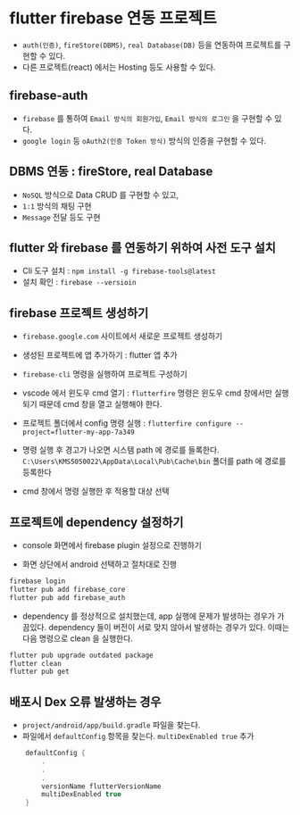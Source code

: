 # flutter firebase 연동 프로젝트

- `auth(인증)`, `fireStore(DBMS)`, `real Database(DB)` 등을 연동하여 프로젝트를 구현할 수 있다.
- 다른 프로젝트(react) 에서는 Hosting 등도 사용할 수 있다.

## firebase-auth

- `firebase` 를 통하여 `Email 방식의 회원가입`, `Email 방식의 로그인` 을 구현할 수 있다.
- `google login` 등 `oAuth2(인증 Token 방식)` 방식의 인증을 구현할 수 있다.

## DBMS 연동 : fireStore, real Database

- `NoSQL` 방식으로 Data CRUD 를 구현할 수 있고,
- `1:1` 방식의 채팅 구현
- `Message` 전달 등도 구현

## flutter 와 firebase 를 연동하기 위하여 사전 도구 설치

- Cli 도구 설치 : `npm install -g firebase-tools@latest`
- 설치 확인 : `firebase --versioin`

## firebase 프로젝트 생성하기

- `firebase.google.com` 사이트에서 새로운 프로젝트 생성하기
- 생성된 프로젝트에 앱 추가하기 : flutter 앱 추가

- `firebase-cli` 명령을 실행하여 프로젝트 구성하기
- vscode 에서 윈도우 cmd 열기 : `flutterfire` 명령은 윈도우 cmd 창에서만 실행되기 때문데 cmd 창을 열고 실행해야 한다.
- 프로젝트 폴더에서 config 명령 실행 : `flutterfire configure --project=flutter-my-app-7a349`

- 명령 실행 후 경고가 나오면 시스템 path 에 경로를 들록한다.
  `C:\Users\KMS5050022\AppData\Local\Pub\Cache\bin` 폴더를 path 에 경로를 등록한다

- cmd 창에서 명령 실행한 후 적용할 대상 선택

## 프로젝트에 dependency 설정하기

- console 화면에서 firebase plugin 설정으로 진행하기

- 화면 상단에서 android 선택하고 절차대로 진행

```bash
firebase login
flutter pub add firebase_core
flutter pub add firebase_auth


```

- dependency 를 정상적으로 설치했는데, app 실행에 문제가 발생하는 경우가 가끔있다. dependency 들이 버전이 서로 맞지 않아서 발생하는 경우가 있다. 이때는 다음 명령으로 clean 을 실행한다.

```bash
flutter pub upgrade outdated package
flutter clean
flutter pub get
```

## 배포시 Dex 오류 발생하는 경우

- `project/android/app/build.gradle` 파일을 찾는다.
- 파일에서 `defaultConfig` 항목을 찾는다. `multiDexEnabled true` 추가

```kt
    defaultConfig {
        .
        .
        .
        versionName flutterVersionName
        multiDexEnabled true
    }
```

